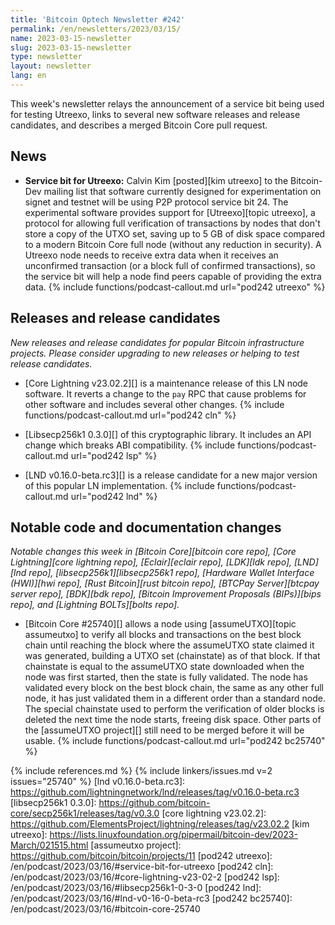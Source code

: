 ```yaml
---
title: 'Bitcoin Optech Newsletter #242'
permalink: /en/newsletters/2023/03/15/
name: 2023-03-15-newsletter
slug: 2023-03-15-newsletter
type: newsletter
layout: newsletter
lang: en
---
```

This week's newsletter relays the announcement of a service bit being
used for testing Utreexo, links to several new software releases and
release candidates, and describes a merged Bitcoin Core pull request.

## News

- **Service bit for Utreexo:** Calvin Kim [posted][kim utreexo] to the
  Bitcoin-Dev mailing list that software currently designed for
  experimentation on signet and testnet will be using P2P protocol
  service bit 24.  The experimental software provides support for
  [Utreexo][topic utreexo], a protocol for allowing full verification of
  transactions by nodes that don't store a copy of the UTXO set,
  saving up to 5 GB of disk space compared to a modern Bitcoin Core full
  node (without any reduction in security).  A Utreexo node needs to
  receive extra data when it receives an unconfirmed transaction (or a block full of
  confirmed transactions), so the service bit will help a node find peers capable
  of providing the extra data. {% include functions/podcast-callout.md url="pod242 utreexo" %}

## Releases and release candidates

*New releases and release candidates for popular Bitcoin infrastructure
projects.  Please consider upgrading to new releases or helping to test
release candidates.*

- [Core Lightning v23.02.2][] is a maintenance release of this LN node
  software.  It reverts a change to the `pay` RPC that cause problems
  for other software and includes several other changes. {% include functions/podcast-callout.md url="pod242 cln" %}

- [Libsecp256k1 0.3.0][] of this cryptographic library.  It includes an
  API change which breaks ABI compatibility. {% include functions/podcast-callout.md url="pod242 lsp" %}

- [LND v0.16.0-beta.rc3][] is a release candidate for a new major
  version of this popular LN implementation. {% include functions/podcast-callout.md url="pod242 lnd" %}

## Notable code and documentation changes

*Notable changes this week in [Bitcoin Core][bitcoin core repo], [Core
Lightning][core lightning repo], [Eclair][eclair repo], [LDK][ldk repo],
[LND][lnd repo], [libsecp256k1][libsecp256k1 repo], [Hardware Wallet
Interface (HWI)][hwi repo], [Rust Bitcoin][rust bitcoin repo], [BTCPay
Server][btcpay server repo], [BDK][bdk repo], [Bitcoin Improvement
Proposals (BIPs)][bips repo], and [Lightning BOLTs][bolts repo].*

- [Bitcoin Core #25740][] allows a node using [assumeUTXO][topic
  assumeutxo] to verify all blocks and transactions on the best block
  chain until reaching the block where the assumeUTXO state claimed it
  was generated, building a
  UTXO set (chainstate) as of that block.  If that chainstate is equal
  to the assumeUTXO state downloaded when the node was first started, then the
  state is fully validated.  The node has validated every block on the
  best block chain, the same as any other full node, it has just
  validated them in a different order than a standard node.  The special
  chainstate used to perform the verification of older blocks is deleted
  the next time the node starts, freeing disk space.  Other parts of the
  [assumeUTXO project][] still need to be merged before it will be usable. {% include functions/podcast-callout.md url="pod242 bc25740" %}

{% include references.md %}
{% include linkers/issues.md v=2 issues="25740" %}
[lnd v0.16.0-beta.rc3]: https://github.com/lightningnetwork/lnd/releases/tag/v0.16.0-beta.rc3
[libsecp256k1 0.3.0]: https://github.com/bitcoin-core/secp256k1/releases/tag/v0.3.0
[core lightning v23.02.2]: https://github.com/ElementsProject/lightning/releases/tag/v23.02.2
[kim utreexo]: https://lists.linuxfoundation.org/pipermail/bitcoin-dev/2023-March/021515.html
[assumeutxo project]: https://github.com/bitcoin/bitcoin/projects/11
[pod242 utreexo]: /en/podcast/2023/03/16/#service-bit-for-utreexo
[pod242 cln]: /en/podcast/2023/03/16/#core-lightning-v23-02-2
[pod242 lsp]: /en/podcast/2023/03/16/#libsecp256k1-0-3-0
[pod242 lnd]: /en/podcast/2023/03/16/#lnd-v0-16-0-beta-rc3
[pod242 bc25740]: /en/podcast/2023/03/16/#bitcoin-core-25740
